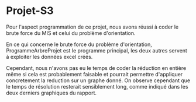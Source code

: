 # Projet-S3

Pour l'aspect programmation de ce projet, nous avons réussi à coder le brute force du MIS et celui du problème d'orientation. 

En ce qui concerne le brute force du problème d'orientation, ProgrammeArbreProjet est le programme principal, les deux autres servent à exploiter les données excel créés.

Cependant, nous n'avons pas eu le temps de coder la réduction en entière même si cela est probablement faisable et pourrait permettre d'appliquer concretement la reduction sur un graphe donné. On observe cependant que le temps de résolution resterait sensiblement long, comme indiqué dans les deux derniers graphiques du rapport.
